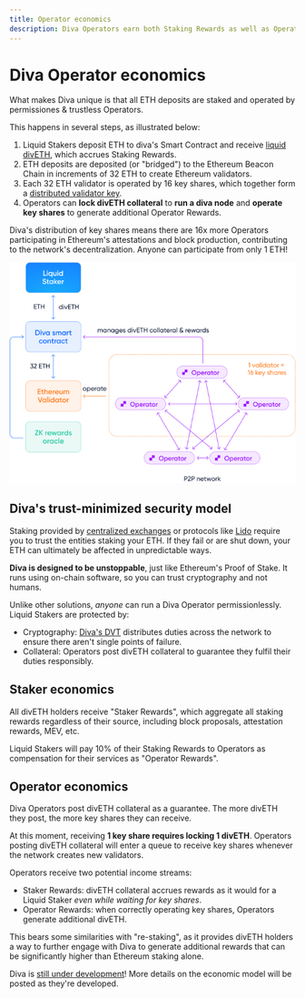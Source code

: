 ```yaml
---
title: Operator economics
description: Diva Operators earn both Staking Rewards as well as Operator Rewards by running nodes and providing collateral
---
```


# Diva Operator economics

What makes Diva unique is that all ETH deposits are staked and operated by permissiones & trustless Operators.

This happens in several steps, as illustrated below:

1. Liquid Stakers deposit ETH to diva's Smart Contract and receive [liquid divETH](lst), which accrues Staking Rewards.
2. ETH deposits are deposited (or "bridged") to the Ethereum Beacon Chain in increments of 32 ETH to create Ethereum validators.
3. Each 32 ETH validator is operated by 16 key shares, which together form a [distributed validator key](dvt).
4. Operators can **lock divETH collateral** to **run a diva node** and **operate key shares** to generate additional Operator Rewards.

Diva's distribution of key shares means there are 16x more Operators participating in Ethereum's attestations and block production, contributing to the network's decentralization. Anyone can participate from only 1 ETH!

<div style={{textAlign: 'center'}}>

![DVT architecture](img/architecture.jpg)
</div>

## Diva's trust-minimized security model

Staking provided by [centralized exchanges](exchanges) or protocols like [Lido](lido) require you to trust the entities staking your ETH. If they fail or are shut down, your ETH can ultimately be affected in unpredictable ways.

**Diva is designed to be unstoppable**, just like Ethereum's Proof of Stake. It runs using on-chain software, so you can trust cryptography and not humans.

Unlike other solutions, *anyone* can run a Diva Operator permissionlessly. Liquid Stakers are protected by:

- Cryptography: [Diva's DVT](dvt) distributes duties across the network to ensure there aren't single points of failure.
- Collateral: Operators post divETH collateral to guarantee they fulfil their duties responsibly.

## Staker economics

All divETH holders receive "Staker Rewards", which aggregate all staking rewards regardless of their source, including block proposals, attestation rewards, MEV, etc.

Liquid Stakers will pay 10% of their Staking Rewards to Operators as compensation for their services as "Operator Rewards".

## Operator economics

Diva Operators post divETH collateral as a guarantee. The more divETH they post, the more key shares they can receive.

At this moment, receiving **1 key share requires locking 1 divETH**. Operators posting divETH collateral will enter a queue to receive key shares whenever the network creates new validators. 

Operators receive two potential income streams:

- Staker Rewards: divETH collateral accrues rewards as it would for a Liquid Staker *even while waiting for key shares*.
- Operator Rewards: when correctly operating key shares, Operators generate additional divETH.

This bears some similarities with "re-staking", as it provides divETH holders a way to further engage with Diva to generate additional rewards that can be significantly higher than Ethereum staking alone.

Diva is [still under development](roadmap)! More details on the economic model will be posted as they're developed.